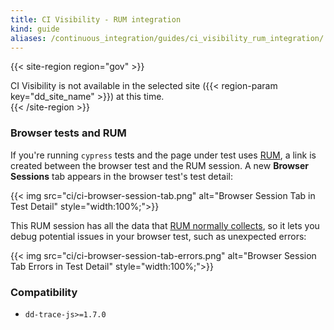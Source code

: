 ```yaml
---
title: CI Visibility - RUM integration
kind: guide
aliases: /continuous_integration/guides/ci_visibility_rum_integration/
---
```


{{< site-region region="gov" >}}
<div class="alert alert-warning">CI Visibility is not available in the selected site ({{< region-param key="dd_site_name" >}}) at this time.</div>
{{< /site-region >}}

### Browser tests and RUM

If you're running `cypress` tests and the page under test uses [RUM][1], a link is created between the browser test and the RUM session. A new **Browser Sessions** tab appears in the browser test's test detail:

{{< img src="ci/ci-browser-session-tab.png" alt="Browser Session Tab in Test Detail" style="width:100%;">}}

This RUM session has all the data that [RUM normally collects][2], so it lets you debug potential issues in your browser test, such as unexpected errors:

{{< img src="ci/ci-browser-session-tab-errors.png" alt="Browser Session Tab Errors in Test Detail" style="width:100%;">}}

### Compatibility
* `dd-trace-js>=1.7.0`


[1]: /real_user_monitoring/browser/
[2]: /real_user_monitoring/browser/data_collected/
